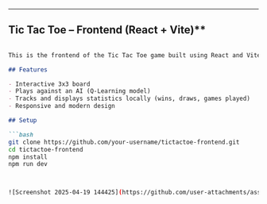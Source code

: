 
---

## Tic Tac Toe – Frontend (React + Vite)**

```markdown

This is the frontend of the Tic Tac Toe game built using React and Vite.

## Features

- Interactive 3x3 board
- Plays against an AI (Q-Learning model)
- Tracks and displays statistics locally (wins, draws, games played)
- Responsive and modern design

## Setup

```bash
git clone https://github.com/your-username/tictactoe-frontend.git
cd tictactoe-frontend
npm install
npm run dev



![Screenshot 2025-04-19 144425](https://github.com/user-attachments/assets/4462c7d4-7889-4590-959c-3b1298be73f3)
